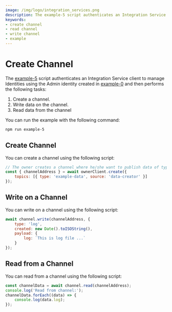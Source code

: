```yaml
---
image: /img/logo/integration_services.png
description: The example-5 script authenticates an Integration Service client to manage Identities using the Admin identity created in example-0 and then creates a channel, writes data on the channel, reads data from the channel.
keywords:
- create channel
- read channel
- write channel
- example
---
```

# Create Channel

The [example-5](https://github.com/iotaledger/integration-services/blob/develop/clients/node/examples/5-CreateChannel.ts)
script authenticates an Integration Service client to manage Identities using the Admin identity created in [example-0](how-to-run-examples) and then performs the following tasks:

1. Create a channel.
2. Write data on the channel.
3. Read data from the channel

You can run the example with the following command:

```bash
npm run example-5
```

## Create Channel

You can create a channel using the following script:

```js
// The owner creates a channel where he/she want to publish data of type 'example-data'.
const { channelAddress } = await ownerClient.create({
    topics: [{ type: 'example-data', source: 'data-creator' }]
});
```

## Write on a Channel

You can write on a channel using the following script:

```js
await channel.write(channelAddress, {
    type: 'log',
    created: new Date().toISOString(),
    payload: {
        log: `This is log file ...`
    }
});
```

## Read from a Channel

You can read from a channel using the following script:

```js
const channelData = await channel.read(channelAddress);
console.log('Read from channel:');
channelData.forEach((data) => {
    console.log(data.log);
});
```
